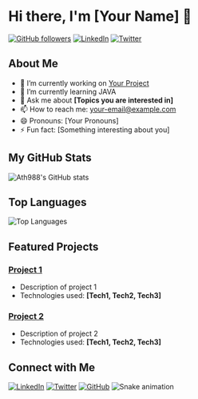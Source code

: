 # Hi there, I'm [Your Name] 👋

[![GitHub followers](https://img.shields.io/github/followers/Ath988?label=Follow&style=social)](https://github.com/Ath988)
[![LinkedIn](https://img.shields.io/badge/LinkedIn-Connect-blue)](https://www.linkedin.com/in/atahan-%C3%A7elik-15a628261/)
[![Twitter](https://img.shields.io/twitter/follow/your-twitter-handle?style=social)](https://twitter.com/Ath_98__)

## About Me

- 🔭 I’m currently working on [Your Project](https://github.com/Ath988/your-project)
- 🌱 I’m currently learning JAVA
- 💬 Ask me about **[Topics you are interested in]**
- 📫 How to reach me: [your-email@example.com](mailto:your-email@example.com)
- 😄 Pronouns: [Your Pronouns]
- ⚡ Fun fact: [Something interesting about you]

## My GitHub Stats

![Ath988's GitHub stats](https://github-readme-stats.vercel.app/api?username=Ath988&show_icons=true&theme=radical)

## Top Languages

![Top Languages](https://github-readme-stats.vercel.app/api/top-langs/?username=Ath988&layout=compact&theme=radical)

## Featured Projects

### [Project 1](https://github.com/Ath998/project-1)
- Description of project 1
- Technologies used: **[Tech1, Tech2, Tech3]**

### [Project 2](https://github.com/Ath998/project-2)
- Description of project 2
- Technologies used: **[Tech1, Tech2, Tech3]**

## Connect with Me





[![LinkedIn](https://img.shields.io/badge/LinkedIn-Connect-blue)](https://www.linkedin.com/in/your-linkedin-profile/)
[![Twitter](https://img.shields.io/twitter/follow/your-twitter-handle?style=social)](https://twitter.com/your-twitter-handle)
[![GitHub](https://img.shields.io/github/followers/Ath998?label=Follow&style=social)](https://github.com/Ath998)
  ![Snake animation](https://github.com/eagrundy/eagrundy/blob/output/github-contribution-grid-snake.svg)
